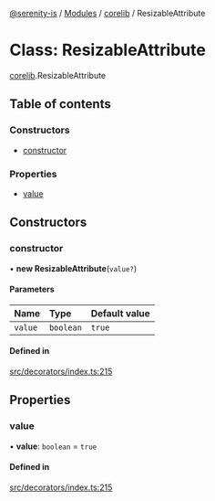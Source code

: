[@serenity-is](../README.md) / [Modules](../modules.md) / [corelib](../modules/corelib.md) / ResizableAttribute

# Class: ResizableAttribute

[corelib](../modules/corelib.md).ResizableAttribute

## Table of contents

### Constructors

- [constructor](corelib.ResizableAttribute.md#constructor)

### Properties

- [value](corelib.ResizableAttribute.md#value)

## Constructors

### constructor

• **new ResizableAttribute**(`value?`)

#### Parameters

| Name | Type | Default value |
| :------ | :------ | :------ |
| `value` | `boolean` | `true` |

#### Defined in

[src/decorators/index.ts:215](https://github.com/serenity-is/serenity/blob/master/packages/corelib/src/decorators/index.ts#L215)

## Properties

### value

• **value**: `boolean` = `true`

#### Defined in

[src/decorators/index.ts:215](https://github.com/serenity-is/serenity/blob/master/packages/corelib/src/decorators/index.ts#L215)
